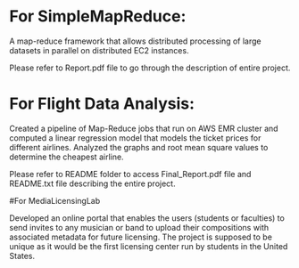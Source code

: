 # For SimpleMapReduce:
A map-reduce framework that allows distributed processing of large datasets in parallel on distributed EC2 instances.

Please refer to Report.pdf file to go through the description of entire project.

# For Flight Data Analysis:
Created a pipeline of Map-Reduce jobs that run on AWS EMR cluster and computed a linear regression model that models the ticket prices for different airlines.
Analyzed the graphs and root mean square values to determine the cheapest airline.

Please refer to README folder to access Final_Report.pdf file and README.txt file describing the entire project.

#For MediaLicensingLab

Developed an online portal that enables the users (students or faculties) to send invites to any musician or band to upload their compositions with associated metadata for future licensing.
The project is supposed to be unique as it would be the first licensing center run by students in the United States.
